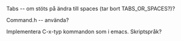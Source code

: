 
Tabs -- om stöts på ändra till spaces (tar bort TABS_OR_SPACES?)?

Command.h -- använda?

Implementera C-x-typ kommandon som i emacs. Skriptspråk?
